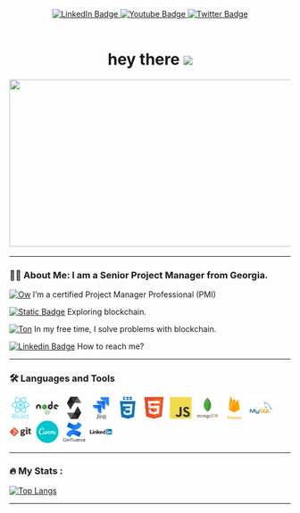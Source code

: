 <div id="header" align="center">
  <div id="badges">
  <a href="https://www.linkedin.com/in/andrei-kuzin-23048a1b6/">
    <img src="https://img.shields.io/badge/LinkedIn-blue?style=for-the-badge&logo=linkedin&logoColor=white" alt="LinkedIn Badge"/>
  </a>
  <a href="https://www.youtube.com/channel/UC1pk2Drw81npTgr01ZHueaQ">
    <img src="https://img.shields.io/badge/YouTube-red?style=for-the-badge&logo=youtube&logoColor=white" alt="Youtube Badge"/>
  </a>
  <a href="https://twitter.com/ShopFatherBots">
    <img src="https://img.shields.io/badge/Twitter-blue?style=for-the-badge&logo=twitter&logoColor=white" alt="Twitter Badge"/>
  </a>
</div>
  <img src="https://komarev.com/ghpvc/?username=Bentax&style=flat-square&color=blue" alt=""/>
  <h1>
  hey there
  <img src="https://media.giphy.com/media/hvRJCLFzcasrR4ia7z/giphy.gif" width="30px"/>
</h1>
  <div align="center">
  <img src="https://media.giphy.com/media/dWesBcTLavkZuG35MI/giphy.gif" width="600" height="300"/>
</div>
  
</div>

---

### :man_technologist: About Me: I am a Senior Project Manager from Georgia.

[![Ow](https://awesome.re/badge.svg)](https://prnt.sc/Kyj_JWo5NvNw) I’m a certified Project Manager Professional (PMI)

[![Static Badge](https://img.shields.io/badge/Ether-js-blue)](https://jocular-pavlova-2f6fc6.netlify.app) Exploring blockchain.

[![Ton](https://img.shields.io/badge/Web3-js-green)](https://tonscan.org/) In my free time, I solve problems with blockchain.

[![Linkedin Badge](https://img.shields.io/badge/LinkedIn-blue?style=flat&logo=Linkedin&logoColor=white)](https://www.linkedin.com/in/andrei-kuzin-23048a1b6/) How to reach me?

---

### :hammer_and_wrench: Languages and Tools
<div>
  <img src="https://github.com/devicons/devicon/blob/master/icons/react/react-original-wordmark.svg" title="React" alt="React" width="40" height="40"/>&nbsp;
  <img src="https://github.com/devicons/devicon/blob/master/icons/nodejs/nodejs-original-wordmark.svg" title="NodeJS" alt="NodeJS" width="40" height="40"/>&nbsp;
  <img src="https://github.com/devicons/devicon/blob/master/icons/solidity/solidity-original.svg" title="Solidity" alt="Solidity" width="40" height="40"/>&nbsp;
  <img src="https://github.com/devicons/devicon/blob/master/icons/jira/jira-original-wordmark.svg" title="Jira" alt="Jira" width="40" height="40"/>&nbsp;
  <img src="https://github.com/devicons/devicon/blob/master/icons/css3/css3-plain-wordmark.svg"  title="CSS3" alt="CSS" width="40" height="40"/>&nbsp;
  <img src="https://github.com/devicons/devicon/blob/master/icons/html5/html5-original.svg" title="HTML5" alt="HTML" width="40" height="40"/>&nbsp;
  <img src="https://github.com/devicons/devicon/blob/master/icons/javascript/javascript-original.svg" title="JavaScript" alt="JavaScript" width="40" height="40"/>&nbsp;
  <img src="https://github.com/devicons/devicon/blob/master/icons/mongodb/mongodb-original-wordmark.svg" title="mdb" alt="MongoDB" width="40" height="40"/>&nbsp;
  <img src="https://github.com/devicons/devicon/blob/master/icons/firebase/firebase-plain-wordmark.svg" title="Firebase" alt="Firebase" width="40" height="40"/>&nbsp;
  <img src="https://github.com/devicons/devicon/blob/master/icons/mysql/mysql-original-wordmark.svg" title="MySQL"  alt="MySQL" width="40" height="40"/>&nbsp;
  <img src="https://github.com/devicons/devicon/blob/master/icons/git/git-original-wordmark.svg" title="Git" **alt="Git" width="40" height="40"/>&nbsp;
  <img src="https://github.com/devicons/devicon/blob/master/icons/canva/canva-original.svg" title="Canva" **alt="Canva" width="40" height="40"/>&nbsp;
  <img src="https://github.com/devicons/devicon/blob/master/icons/confluence/confluence-original-wordmark.svg" title="Confluence" **alt="Confluence" width="40" height="40"/>&nbsp;
  <img src="https://github.com/devicons/devicon/blob/master/icons/linkedin/linkedin-original-wordmark.svg" title="ld" **alt="ld" width="40" height="40"/>&nbsp;
</div>

---

### :fire: My Stats :

[![Top Langs](https://github-readme-stats.vercel.app/api/top-langs/?username=Bentax&layout=compact&theme=vision-friendly-dark)](https://github.com/anuraghazra/github-readme-stats)

---

